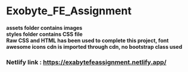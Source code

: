 # Exobyte_FE_Assignment
#### assets folder contains images<br/>styles folder contains CSS file<br/>Raw CSS and HTML has been used to complete this project, font awesome icons cdn is imported through cdn, no bootstrap class used 

### Netlify link : https://exabytefeassignment.netlify.app/ 
